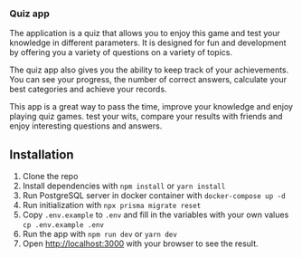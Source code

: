 ### Quiz app

The application is a quiz that allows you to enjoy this game and test your knowledge in different parameters. It is designed for fun and development by offering you a variety of questions on a variety of topics.

The quiz app also gives you the ability to keep track of your achievements. You can see your progress, the number of correct answers, calculate your best categories and achieve your records.

This app is a great way to pass the time, improve your knowledge and enjoy playing quiz games. test your wits, compare your results with friends and enjoy interesting questions and answers.


## Installation

1. Clone the repo
2. Install dependencies with `npm install` or `yarn install`
3. Run PostgreSQL server in docker container with `docker-compose up -d`
4. Run initialization with `npx prisma migrate reset`
5. Copy `.env.example` to `.env` and fill in the variables with your own values `cp .env.example .env`
6. Run the app with `npm run dev` or `yarn dev`
7. Open [http://localhost:3000](http://localhost:3000) with your browser to see the result.
